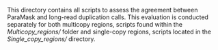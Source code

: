 This directory contains all scripts to assess the agreement between ParaMask and long-read duplication calls. 
This evaluation is conducted separately for both multicopy regions, scripts found within the _Multicopy_regions/_ folder and single-copy regions, scripts located in the _Single_copy_regions/_ directory.
